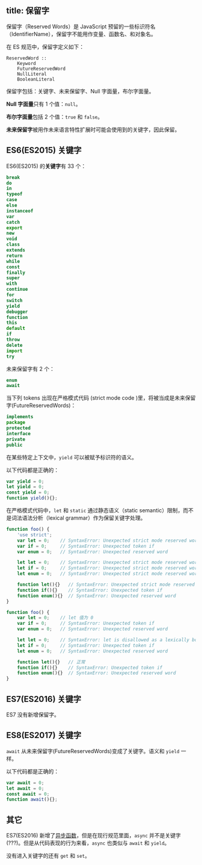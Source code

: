 title: 保留字
---

保留字（Reserved Words）是 JavaScript 预留的一些标识符名（IdentifierName），保留字不能用作变量、函数名、和对象名。

在 ES 规范中，保留字定义如下：

```
ReservedWord ::
    Keyword
    FutureReservedWord
    NullLiteral
    BooleanLiteral
```

保留字包括：关键字、未来保留字、Null 字面量，布尔字面量。

**Null 字面量**只有 1 个值：`null`。

**布尔字面量**包括 2 个值：`true` 和 `false`。

**未来保留字**被用作未来语言特性扩展时可能会使用到的关键字，因此保留。

## ES6(ES2015) 关键字

ES6(ES2015) 的**关键字**有 33 个：

```js
break
do
in
typeof
case
else
instanceof
var
catch
export
new
void
class
extends
return
while
const
finally
super
with
continue
for
switch
yield
debugger
function
this	
default
if
throw	
delete
import
try
```

未来保留字有 2 个：

```js
enum
await
```

当下列 tokens 出现在严格模式代码 (strict mode code )里，将被当成是未来保留字(FutureReservedWords)：

```js
implements
package
protected	
interface
private
public	
```

在某些特定上下文中，`yield` 可以被赋予标识符的语义。

以下代码都是正确的：

```js
var yield = 0;
let yield = 0;
const yield = 0;
function yield(){};
```

在严格模式代码中，`let` 和 `static` 通过静态语义（static semantic）限制，而不是词法语法分析（lexical grammar）作为保留关键字处理。

```js
function foo() {
    'use strict';
    var let = 0;    // SyntaxError: Unexpected strict mode reserved word
    var if = 0;     // SyntaxError: Unexpected token if
    var enum = 0;   // SyntaxError: Unexpected reserved word

    let let = 0;    // SyntaxError: Unexpected strict mode reserved word
    let if = 0;     // SyntaxError: Unexpected strict mode reserved word
    let enum = 0;   // SyntaxError: Unexpected strict mode reserved word

    function let(){}   // SyntaxError: Unexpected strict mode reserved word
    function if(){}    // SyntaxError: Unexpected token if
    function enum(){}  // SyntaxError: Unexpected reserved word
}

function foo() {
    var let = 0;    // let 值为 0
    var if = 0;     // SyntaxError: Unexpected token if
    var enum = 0;   // SyntaxError: Unexpected reserved word

    let let = 0;    // SyntaxError: let is disallowed as a lexically bound name
    let if = 0;     // SyntaxError: Unexpected token if
    let enum = 0;   // SyntaxError: Unexpected reserved word

    function let(){}   // 正常
    function if(){}    // SyntaxError: Unexpected token if
    function enum(){}  // SyntaxError: Unexpected reserved word
}
```

## ES7(ES2016) 关键字

ES7 没有新增保留字。

## ES8(ES2017) 关键字

`await` 从未来保留字(FutureReservedWords)变成了关键字。语义和 `yield` 一样。

以下代码都是正确的：

```js
var await = 0;
let await = 0;
const await = 0;
function await(){};
```

## 其它

ES7(ES2016) 新增了[异步函数](./ecmascript-asyncawait.html)，但是在现行规范里面，`async` 并不是关键字(???)。但是从代码表现的行为来看，`async` 也类似与 `await` 和 `yield`。

没有进入关键字的还有 `get` 和 `set`。